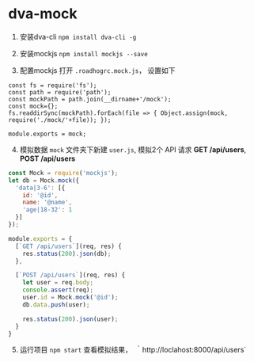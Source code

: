 # dva-mock

1. 安装dva-cli
`npm install dva-cli -g`

2. 安装mockjs
`npm install mockjs --save`

3. 配置mockjs
打开 `.roadhogrc.mock.js`， 设置如下
```javasc
const fs = require('fs');
const path = require('path');
const mockPath = path.join(__dirname+'/mock');
const mock={};
fs.readdirSync(mockPath).forEach(file => { Object.assign(mock, require('./mock/'+file)); });

module.exports = mock;
```

4. 模拟数据
`mock` 文件夹下新建  `user.js`, 模拟2个 API 请求 **GET /api/users**, **POST /api/users**
```javascript
const Mock = require('mockjs');
let db = Mock.mock({
  'data|3-6': [{
    id: '@id',
    name: '@name',
    'age|18-32': 1
  }]
});

module.exports = {
  [`GET /api/users`](req, res) {
    res.status(200).json(db);    
  },

  [`POST /api/users`](req, res) {
    let user = req.body;
    console.assert(req);
    user.id = Mock.mock('@id');
    db.data.push(user);

    res.status(200).json(user);
  }
}
```

5. 运行项目
`npm start`
查看模拟结果，　｀http://loclahost:8000/api/users`


